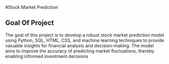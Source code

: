 #Stock Market Prediction 
## Goal Of Project 
The goal of this project is to develop a robust stock market prediction model using Python, SQL, HTML, CSS, and machine learning techniques to provide valuable insights for financial analysis and decision-making. The model aims to improve the accuracy of predicting market fluctuations, thereby enabling informed investment decisions
